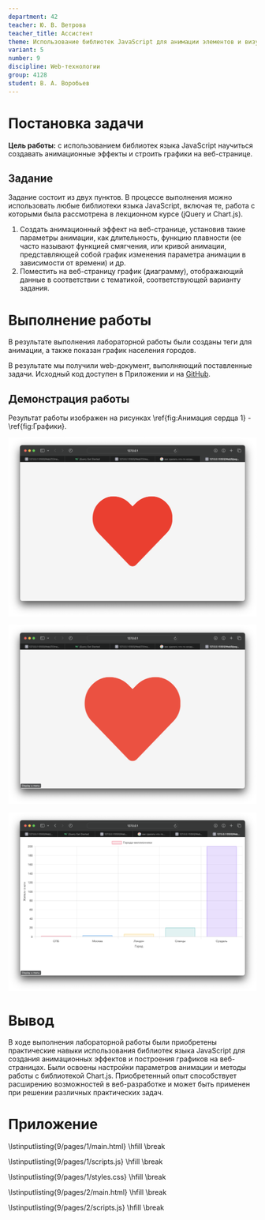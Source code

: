 ```yaml
---
department: 42
teacher: Ю. В. Ветрова
teacher_title: Ассистент
theme: Использование библиотек JavaScript для анимации элементов и визуализации данных
variant: 5
number: 9
discipline: Web-технологии
group: 4128
student: В. А. Воробьев
---
```


# Постановка задачи

**Цель работы:** с использованием библиотек языка JavaScript научиться создавать анимационные эффекты и строить графики на веб-странице.

## Задание

Задание состоит из двух пунктов. В процессе выполнения можно использовать любые библиотеки языка JavaScript, включая те, работа с которыми была рассмотрена в лекционном курсе (jQuery и Chart.js).

1. Создать анимационный эффект на веб-странице, установив такие параметры анимации, как длительность, функцию плавности (ее часто называют функцией смягчения, или кривой анимации, представляющей собой график изменения параметра анимации в зависимости от времени) и др.
2. Поместить на веб-страницу график (диаграмму), отображающий данные в соответствии с тематикой, соответствующей варианту задания.

# Выполнение работы

В результате выполнения лабораторной работы были созданы теги для анимации,
а также показан график населения городов.

В результате мы получили web-документ, выполняющий поставленные задачи. Исходный код доступен в Приложении и на [GitHub](https://github.com/vladcto/suai-labs/tree/main/6_semester/Web/9).

## Демонстрация работы

Результат работы изображен на рисунках \ref{fig:Анимация сердца 1} - \ref{fig:Графики}.

![Анимация сердца 1](report_images/image-31.png)<l>

![Анимация сердца 2](report_images/image-32.png)<l>

![Графики](report_images/image-33.png)<l>

# Вывод

В ходе выполнения лабораторной работы были приобретены практические навыки использования библиотек языка JavaScript для создания анимационных эффектов и построения графиков на веб-страницах. Были освоены настройки параметров анимации и методы работы с библиотекой Chart.js. Приобретенный опыт способствует расширению возможностей в веб-разработке и может быть применен при решении различных практических задач.

# Приложение <suaidoc-center>

\lstinputlisting{9/pages/1/main.html} \hfill \break

\lstinputlisting{9/pages/1/scripts.js} \hfill \break

\lstinputlisting{9/pages/1/styles.css} \hfill \break

\lstinputlisting{9/pages/2/main.html} \hfill \break

\lstinputlisting{9/pages/2/scripts.js} \hfill \break
